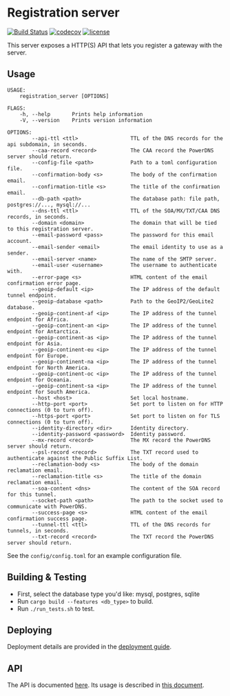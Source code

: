 # Registration server

[![Build Status](https://travis-ci.org/mozilla-iot/registration_server.svg?branch=master)](https://travis-ci.org/mozilla-iot/registration_server)
[![codecov](https://codecov.io/gh/mozilla-iot/registration_server/branch/master/graph/badge.svg)](https://codecov.io/gh/mozilla-iot/registration_server)
[![license](https://img.shields.io/badge/license-MPL--2.0-blue.svg)](LICENSE)

This server exposes a HTTP(S) API that lets you register a gateway with the server.

## Usage

```
USAGE:
    registration_server [OPTIONS]

FLAGS:
    -h, --help       Prints help information
    -V, --version    Prints version information

OPTIONS:
        --api-ttl <ttl>                 TTL of the DNS records for the api subdomain, in seconds.
        --caa-record <record>           The CAA record the PowerDNS server should return.
        --config-file <path>            Path to a toml configuration file.
        --confirmation-body <s>         The body of the confirmation email.
        --confirmation-title <s>        The title of the confirmation email.
        --db-path <path>                The database path: file path, postgres://..., mysql://...
        --dns-ttl <ttl>                 TTL of the SOA/MX/TXT/CAA DNS records, in seconds.
        --domain <domain>               The domain that will be tied to this registration server.
        --email-password <pass>         The password for this email account.
        --email-sender <email>          The email identity to use as a sender.
        --email-server <name>           The name of the SMTP server.
        --email-user <username>         The username to authenticate with.
        --error-page <s>                HTML content of the email confirmation error page.
        --geoip-default <ip>            The IP address of the default tunnel endpoint.
        --geoip-database <path>         Path to the GeoIP2/GeoLite2 database.
        --geoip-continent-af <ip>       The IP address of the tunnel endpoint for Africa.
        --geoip-continent-an <ip>       The IP address of the tunnel endpoint for Antarctica.
        --geoip-continent-as <ip>       The IP address of the tunnel endpoint for Asia.
        --geoip-continent-eu <ip>       The IP address of the tunnel endpoint for Europe.
        --geoip-continent-na <ip>       The IP address of the tunnel endpoint for North America.
        --geoip-continent-oc <ip>       The IP address of the tunnel endpoint for Oceania.
        --geoip-continent-sa <ip>       The IP address of the tunnel endpoint for South America.
        --host <host>                   Set local hostname.
        --http-port <port>              Set port to listen on for HTTP connections (0 to turn off).
        --https-port <port>             Set port to listen on for TLS connections (0 to turn off).
        --identity-directory <dir>      Identity directory.
        --identity-password <password>  Identity password.
        --mx-record <record>            The MX record the PowerDNS server should return.
        --psl-record <record>           The TXT record used to authenticate against the Public Suffix List.
        --reclamation-body <s>          The body of the domain reclamation email.
        --reclamation-title <s>         The title of the domain reclamation email.
        --soa-content <dns>             The content of the SOA record for this tunnel.
        --socket-path <path>            The path to the socket used to communicate with PowerDNS.
        --success-page <s>              HTML content of the email confirmation success page.
        --tunnel-ttl <ttl>              TTL of the DNS records for tunnels, in seconds.
        --txt-record <record>           The TXT record the PowerDNS server should return.
```

See the `config/config.toml` for an example configuration file.


## Building & Testing

* First, select the database type you'd like: mysql, postgres, sqlite
* Run `cargo build --features <db_type>` to build.
* Run `./run_tests.sh` to test.

## Deploying

Deployment details are provided in the [deployment guide](doc/deployment.md).

## API

The API is documented [here](doc/api.md). Its usage is described in [this document](doc/flow.md).
